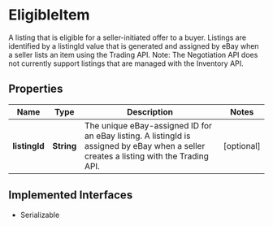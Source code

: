 

# EligibleItem

A listing that is eligible for a seller-initiated offer to a buyer. Listings are identified by a listingId value that is generated and assigned by eBay when a seller lists an item using the Trading API. Note: The Negotiation API does not currently support listings that are managed with the Inventory API.
## Properties

Name | Type | Description | Notes
------------ | ------------- | ------------- | -------------
**listingId** | **String** | The unique eBay-assigned ID for an eBay listing. A listingId is assigned by eBay when a seller creates a listing with the Trading API. |  [optional]


## Implemented Interfaces

* Serializable


